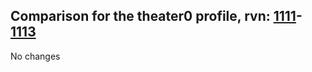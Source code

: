 ## Comparison for the theater0 profile, rvn: [1111](https://github.com/PRO100KatYT/FortniteProfileRevisions/tree/main/profiles/theater0/1111%20theater0.json)-[1113](https://github.com/PRO100KatYT/FortniteProfileRevisions/tree/main/profiles/theater0/1113%20theater0.json)

No changes
